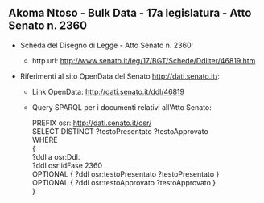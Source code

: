 ## Akoma Ntoso - Bulk Data - 17a legislatura - Atto Senato n. 2360 ##

* Scheda del Disegno di Legge - Atto Senato n. 2360:
	* http url: http://www.senato.it/leg/17/BGT/Schede/Ddliter/46819.htm

* Riferimenti al sito OpenData del Senato http://dati.senato.it/:
	* Link OpenData: http://dati.senato.it/ddl/46819
	* Query SPARQL per i documenti relativi all'Atto Senato:

        PREFIX osr: <http://dati.senato.it/osr/>  
		SELECT DISTINCT ?testoPresentato ?testoApprovato  
		WHERE  
		{  
		    ?ddl a osr:Ddl.  
		    ?ddl osr:idFase 2360 .  
		    OPTIONAL { ?ddl osr:testoPresentato ?testoPresentato }  
		    OPTIONAL { ?ddl osr:testoApprovato ?testoApprovato }  
		}
		